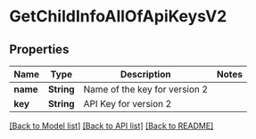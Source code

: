 # GetChildInfoAllOfApiKeysV2

## Properties

Name | Type | Description | Notes
------------ | ------------- | ------------- | -------------
**name** | **String** | Name of the key for version 2 | 
**key** | **String** | API Key for version 2 | 

[[Back to Model list]](../README.md#documentation-for-models) [[Back to API list]](../README.md#documentation-for-api-endpoints) [[Back to README]](../README.md)


